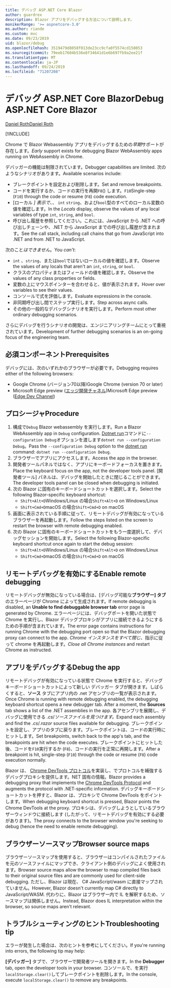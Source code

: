 ```yaml
---
title: デバッグ ASP.NET Core Blazor
author: guardrex
description: Blazor アプリをデバッグする方法について説明します。
monikerRange: '>= aspnetcore-3.0'
ms.author: riande
ms.custom: mvc
ms.date: 09/23/2019
uid: blazor/debug
ms.openlocfilehash: 3519479d8058f013de23cc9cfa0f5574cd158053
ms.sourcegitcommit: 79eeb17604b536e8f34641d1e6b697fb9a2ee21f
ms.translationtype: MT
ms.contentlocale: ja-JP
ms.lasthandoff: 09/24/2019
ms.locfileid: "71207208"
---
```

# <a name="debug-aspnet-core-blazor"></a><span data-ttu-id="bb4e3-103">デバッグ ASP.NET Core Blazor</span><span class="sxs-lookup"><span data-stu-id="bb4e3-103">Debug ASP.NET Core Blazor</span></span>

[<span data-ttu-id="bb4e3-104">Daniel Roth</span><span class="sxs-lookup"><span data-stu-id="bb4e3-104">Daniel Roth</span></span>](https://github.com/danroth27)

[!INCLUDE[](~/includes/blazorwasm-preview-notice.md)]

<span data-ttu-id="bb4e3-105">Chrome で Blazor Webassembly アプリをデバッグするための*早期*サポートが存在します。</span><span class="sxs-lookup"><span data-stu-id="bb4e3-105">*Early* support exists for debugging Blazor WebAssembly apps running on WebAssembly in Chrome.</span></span>

<span data-ttu-id="bb4e3-106">デバッガーの機能は制限されています。</span><span class="sxs-lookup"><span data-stu-id="bb4e3-106">Debugger capabilities are limited.</span></span> <span data-ttu-id="bb4e3-107">次のようなシナリオがあります。</span><span class="sxs-lookup"><span data-stu-id="bb4e3-107">Available scenarios include:</span></span>

* <span data-ttu-id="bb4e3-108">ブレークポイントを設定および削除します。</span><span class="sxs-lookup"><span data-stu-id="bb4e3-108">Set and remove breakpoints.</span></span>
* <span data-ttu-id="bb4e3-109">コードを実行するか、コードの実行を再開`F8`() します。`F10`</span><span class="sxs-lookup"><span data-stu-id="bb4e3-109">Single-step (`F10`) through the code or resume (`F8`) code execution.</span></span>
* <span data-ttu-id="bb4e3-110">[ローカル *] 表示で*、、 `int` `string`、および`bool`型のすべてのローカル変数の値を確認します。</span><span class="sxs-lookup"><span data-stu-id="bb4e3-110">In the *Locals* display, observe the values of any local variables of type `int`, `string`, and `bool`.</span></span>
* <span data-ttu-id="bb4e3-111">呼び出し履歴を参照してください。これには、JavaScript から .NET への呼び出しチェーンや、.NET から JavaScript までの呼び出し履歴が含まれます。</span><span class="sxs-lookup"><span data-stu-id="bb4e3-111">See the call stack, including call chains that go from JavaScript into .NET and from .NET to JavaScript.</span></span>

<span data-ttu-id="bb4e3-112">次のこと*はできません*。</span><span class="sxs-lookup"><span data-stu-id="bb4e3-112">You *can't*:</span></span>

* <span data-ttu-id="bb4e3-113">`int` 、`string`、または`bool`ではないローカルの値を確認します。</span><span class="sxs-lookup"><span data-stu-id="bb4e3-113">Observe the values of any locals that aren't an `int`, `string`, or `bool`.</span></span>
* <span data-ttu-id="bb4e3-114">クラスのプロパティまたはフィールドの値を確認します。</span><span class="sxs-lookup"><span data-stu-id="bb4e3-114">Observe the values of any class properties or fields.</span></span>
* <span data-ttu-id="bb4e3-115">変数の上にマウスポインターを合わせると、値が表示されます。</span><span class="sxs-lookup"><span data-stu-id="bb4e3-115">Hover over variables to see their values.</span></span>
* <span data-ttu-id="bb4e3-116">コンソールで式を評価します。</span><span class="sxs-lookup"><span data-stu-id="bb4e3-116">Evaluate expressions in the console.</span></span>
* <span data-ttu-id="bb4e3-117">非同期呼び出し間でステップ実行します。</span><span class="sxs-lookup"><span data-stu-id="bb4e3-117">Step across async calls.</span></span>
* <span data-ttu-id="bb4e3-118">その他の一般的なデバッグシナリオを実行します。</span><span class="sxs-lookup"><span data-stu-id="bb4e3-118">Perform most other ordinary debugging scenarios.</span></span>

<span data-ttu-id="bb4e3-119">さらにデバッグを行うシナリオの開発は、エンジニアリングチームにとって重視されています。</span><span class="sxs-lookup"><span data-stu-id="bb4e3-119">Development of further debugging scenarios is an on-going focus of the engineering team.</span></span>

## <a name="prerequisites"></a><span data-ttu-id="bb4e3-120">必須コンポーネント</span><span class="sxs-lookup"><span data-stu-id="bb4e3-120">Prerequisites</span></span>

<span data-ttu-id="bb4e3-121">デバッグには、次のいずれかのブラウザーが必要です。</span><span class="sxs-lookup"><span data-stu-id="bb4e3-121">Debugging requires either of the following browsers:</span></span>

* <span data-ttu-id="bb4e3-122">Google Chrome (バージョン70以降)</span><span class="sxs-lookup"><span data-stu-id="bb4e3-122">Google Chrome (version 70 or later)</span></span>
* <span data-ttu-id="bb4e3-123">Microsoft Edge preview ([エッジ開発チャネル](https://www.microsoftedgeinsider.com))</span><span class="sxs-lookup"><span data-stu-id="bb4e3-123">Microsoft Edge preview ([Edge Dev Channel](https://www.microsoftedgeinsider.com))</span></span>

## <a name="procedure"></a><span data-ttu-id="bb4e3-124">プロシージャ</span><span class="sxs-lookup"><span data-stu-id="bb4e3-124">Procedure</span></span>

1. <span data-ttu-id="bb4e3-125">構成で`Debug` Blazor webassembly を実行します。</span><span class="sxs-lookup"><span data-stu-id="bb4e3-125">Run a Blazor WebAssembly app in `Debug` configuration.</span></span> <span data-ttu-id="bb4e3-126">[Dotnet run](/dotnet/core/tools/dotnet-run)コマンドに`--configuration Debug`オプションを渡します`dotnet run --configuration Debug`。</span><span class="sxs-lookup"><span data-stu-id="bb4e3-126">Pass the `--configuration Debug` option to the [dotnet run](/dotnet/core/tools/dotnet-run) command: `dotnet run --configuration Debug`.</span></span>
1. <span data-ttu-id="bb4e3-127">ブラウザーでアプリにアクセスします。</span><span class="sxs-lookup"><span data-stu-id="bb4e3-127">Access the app in the browser.</span></span>
1. <span data-ttu-id="bb4e3-128">開発者ツールパネルではなく、アプリにキーボードフォーカスを置きます。</span><span class="sxs-lookup"><span data-stu-id="bb4e3-128">Place the keyboard focus on the app, not the developer tools panel.</span></span> <span data-ttu-id="bb4e3-129">[開発者ツール] パネルは、デバッグを開始したときに閉じることができます。</span><span class="sxs-lookup"><span data-stu-id="bb4e3-129">The developer tools panel can be closed when debugging is initiated.</span></span>
1. <span data-ttu-id="bb4e3-130">次の Blazor に固有のキーボードショートカットを選択します。</span><span class="sxs-lookup"><span data-stu-id="bb4e3-130">Select the following Blazor-specific keyboard shortcut:</span></span>
   * <span data-ttu-id="bb4e3-131">`Shift+Alt+D`Windows/Linux の場合</span><span class="sxs-lookup"><span data-stu-id="bb4e3-131">`Shift+Alt+D` on Windows/Linux</span></span>
   * <span data-ttu-id="bb4e3-132">`Shift+Cmd+D`macOS の場合</span><span class="sxs-lookup"><span data-stu-id="bb4e3-132">`Shift+Cmd+D` on macOS</span></span>
1. <span data-ttu-id="bb4e3-133">画面に表示されている手順に従って、リモートデバッグが有効になっているブラウザーを再起動します。</span><span class="sxs-lookup"><span data-stu-id="bb4e3-133">Follow the steps listed on the screen to restart the browser with remote debugging enabled.</span></span>
1. <span data-ttu-id="bb4e3-134">次の Blazor に固有のキーボードショートカットをもう一度選択して、デバッグセッションを開始します。</span><span class="sxs-lookup"><span data-stu-id="bb4e3-134">Select the following Blazor-specific keyboard shortcut once again to start the debug session:</span></span>
   * <span data-ttu-id="bb4e3-135">`Shift+Alt+D`Windows/Linux の場合</span><span class="sxs-lookup"><span data-stu-id="bb4e3-135">`Shift+Alt+D` on Windows/Linux</span></span>
   * <span data-ttu-id="bb4e3-136">`Shift+Cmd+D`macOS の場合</span><span class="sxs-lookup"><span data-stu-id="bb4e3-136">`Shift+Cmd+D` on macOS</span></span>

## <a name="enable-remote-debugging"></a><span data-ttu-id="bb4e3-137">リモートデバッグを有効にする</span><span class="sxs-lookup"><span data-stu-id="bb4e3-137">Enable remote debugging</span></span>

<span data-ttu-id="bb4e3-138">リモートデバッグが無効になっている場合は、[デバッグ可能な**ブラウザー] タブ**のエラーページが Chrome によって生成されます。</span><span class="sxs-lookup"><span data-stu-id="bb4e3-138">If remote debugging is disabled, an **Unable to find debuggable browser tab** error page is generated by Chrome.</span></span> <span data-ttu-id="bb4e3-139">エラーページには、デバッグポートを開いた状態で Chrome を実行し、Blazor デバッグプロキシがアプリに接続できるようにするための手順が含まれています。</span><span class="sxs-lookup"><span data-stu-id="bb4e3-139">The error page contains instructions for running Chrome with the debugging port open so that the Blazor debugging proxy can connect to the app.</span></span> <span data-ttu-id="bb4e3-140">*Chrome インスタンスをすべて閉じ*、指示に従って chrome を再起動します。</span><span class="sxs-lookup"><span data-stu-id="bb4e3-140">*Close all Chrome instances* and restart Chrome as instructed.</span></span>

## <a name="debug-the-app"></a><span data-ttu-id="bb4e3-141">アプリをデバッグする</span><span class="sxs-lookup"><span data-stu-id="bb4e3-141">Debug the app</span></span>

<span data-ttu-id="bb4e3-142">リモートデバッグが有効になっている状態で Chrome を実行すると、デバッグ キーボードショートカットによって新しい デバッガー タブが開きます。しばらくすると、**ソース** タブにアプリ内の .net アセンブリの一覧が表示されます。</span><span class="sxs-lookup"><span data-stu-id="bb4e3-142">Once Chrome is running with remote debugging enabled, the debugging keyboard shortcut opens a new debugger tab. After a moment, the **Sources** tab shows a list of the .NET assemblies in the app.</span></span> <span data-ttu-id="bb4e3-143">各アセンブリを展開し、デバッグに使用できる *.cs*/*ソースファイルを見つけます。*</span><span class="sxs-lookup"><span data-stu-id="bb4e3-143">Expand each assembly and find the *.cs*/*.razor* source files available for debugging.</span></span> <span data-ttu-id="bb4e3-144">ブレークポイントを設定し、アプリのタブに戻ります。ブレークポイントは、コードの実行時にヒットします。</span><span class="sxs-lookup"><span data-stu-id="bb4e3-144">Set breakpoints, switch back to the app's tab, and the breakpoints are hit when the code executes.</span></span> <span data-ttu-id="bb4e3-145">ブレークポイントにヒットした後、コードを`F10`実行するか (`F8`)、コードの実行を正常に再開します。</span><span class="sxs-lookup"><span data-stu-id="bb4e3-145">After a breakpoint is hit, single-step (`F10`) through the code or resume (`F8`) code execution normally.</span></span>

<span data-ttu-id="bb4e3-146">Blazor は、 [Chrome DevTools プロトコル](https://chromedevtools.github.io/devtools-protocol/)を実装し、でプロトコルを補強するデバッグプロキシを提供します。NET 固有の情報。</span><span class="sxs-lookup"><span data-stu-id="bb4e3-146">Blazor provides a debugging proxy that implements the [Chrome DevTools Protocol](https://chromedevtools.github.io/devtools-protocol/) and augments the protocol with .NET-specific information.</span></span> <span data-ttu-id="bb4e3-147">デバッグキーボードショートカットを押すと、Blazor は、プロキシで Chrome DevTools をポイントします。</span><span class="sxs-lookup"><span data-stu-id="bb4e3-147">When debugging keyboard shortcut is pressed, Blazor points the Chrome DevTools at the proxy.</span></span> <span data-ttu-id="bb4e3-148">プロキシは、デバッグしようとしているブラウザーウィンドウに接続します (したがって、リモートデバッグを有効にする必要があります)。</span><span class="sxs-lookup"><span data-stu-id="bb4e3-148">The proxy connects to the browser window you're seeking to debug (hence the need to enable remote debugging).</span></span>

## <a name="browser-source-maps"></a><span data-ttu-id="bb4e3-149">ブラウザーソースマップ</span><span class="sxs-lookup"><span data-stu-id="bb4e3-149">Browser source maps</span></span>

<span data-ttu-id="bb4e3-150">ブラウザーソースマップを使用すると、ブラウザーはコンパイルされたファイルを元のソースファイルにマップでき、クライアント側のデバッグによく使用されます。</span><span class="sxs-lookup"><span data-stu-id="bb4e3-150">Browser source maps allow the browser to map compiled files back to their original source files and are commonly used for client-side debugging.</span></span> <span data-ttu-id="bb4e3-151">ただし、Blazor は現在、 C# JavaScript/wasm に直接マップされていません。</span><span class="sxs-lookup"><span data-stu-id="bb4e3-151">However, Blazor doesn't currently map C# directly to JavaScript/WASM.</span></span> <span data-ttu-id="bb4e3-152">代わりに、Blazor はブラウザー内で IL を解釈するため、ソースマップは関係しません。</span><span class="sxs-lookup"><span data-stu-id="bb4e3-152">Instead, Blazor does IL interpretation within the browser, so source maps aren't relevant.</span></span>

## <a name="troubleshooting-tip"></a><span data-ttu-id="bb4e3-153">トラブルシューティングのヒント</span><span class="sxs-lookup"><span data-stu-id="bb4e3-153">Troubleshooting tip</span></span>

<span data-ttu-id="bb4e3-154">エラーが発生した場合は、次のヒントを参考にしてください。</span><span class="sxs-lookup"><span data-stu-id="bb4e3-154">If you're running into errors, the following tip may help:</span></span>

<span data-ttu-id="bb4e3-155">**[デバッガー]** タブで、ブラウザーで開発者ツールを開きます。</span><span class="sxs-lookup"><span data-stu-id="bb4e3-155">In the **Debugger** tab, open the developer tools in your browser.</span></span> <span data-ttu-id="bb4e3-156">コンソールで、を実行`localStorage.clear()`してブレークポイントを削除します。</span><span class="sxs-lookup"><span data-stu-id="bb4e3-156">In the console, execute `localStorage.clear()` to remove any breakpoints.</span></span>
